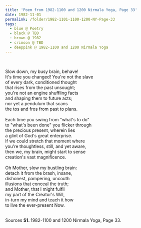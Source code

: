 ```yaml
---
title: 'Poem from 1982-1100 and 1200 Nirmala Yoga, Page 33'
date: 1982-11-01
permalink: /folder/1982-1101-1100-1200-NY-Page-33
tags:
  - blue @ Poetry
  - black @ TBD
  - brown @ 1982
  - crimson @ TBD
  - deeppink @ 1982-1100 and 1200 Nirmala Yoga
---
```


<br>

<p>
Slow down, my busy brain, behave!<br>
It's time you changed! You're not the slave<br>
of every dark, conditioned thought<br>
that rises from the past unsought;<br>
you're not an engine shuffling facts<br>
and shaping them to future acts;<br>
nor yet a pendulum that scans<br>
the tos and fros from past to plans.<br>
<br>
Each time you swing from "what's to do"<br>
to "what's been done" you flicker through<br>
the precious present, wherein lies<br>
a glint of God's great enterprise.<br>
If we could stretch that moment where<br>
you're thoughtless, still, and yet aware,<br>
then we, my brain, might start to sense<br>
creation's vast magnificence.<br>
<br>
Oh Mother, slow my bustling brain:<br>
detach it from the brash, insane,<br>
dishonest, pampering, uncouth<br>
illusions that conceal the truth;<br>
and Mother, that I might fulfil<br>
my part of the Creator's Will,<br>
in-turn my mind and teach it how<br>
to live the ever-present Now.<br>
</p>

<br>

<wave-list>
<list-title color="DarkSeaGreen" width="55">Sources</list-title>
  <list-item color="BlanchedAlmond"  width="280"><b>S1. </b> 1982-1100 and 1200 Nirmala Yoga, Page 33.</list-item>
</wave-list>